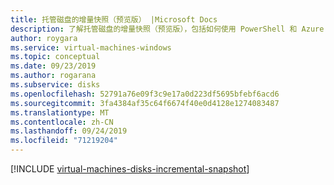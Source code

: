```yaml
---
title: 托管磁盘的增量快照（预览版） |Microsoft Docs
description: 了解托管磁盘的增量快照（预览版），包括如何使用 PowerShell 和 Azure 资源管理器创建。
author: roygara
ms.service: virtual-machines-windows
ms.topic: conceptual
ms.date: 09/23/2019
ms.author: rogarana
ms.subservice: disks
ms.openlocfilehash: 52791a76e09f3c9e17a0d223df5695bfebf6acd6
ms.sourcegitcommit: 3fa4384af35c64f6674f40e0d4128e1274083487
ms.translationtype: MT
ms.contentlocale: zh-CN
ms.lasthandoff: 09/24/2019
ms.locfileid: "71219204"
---
```

[!INCLUDE [virtual-machines-disks-incremental-snapshot](../../../includes/virtual-machines-disks-incremental-snapshot.md)]
